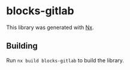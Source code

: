 # blocks-gitlab

This library was generated with [Nx](https://nx.dev).

## Building

Run `nx build blocks-gitlab` to build the library.
